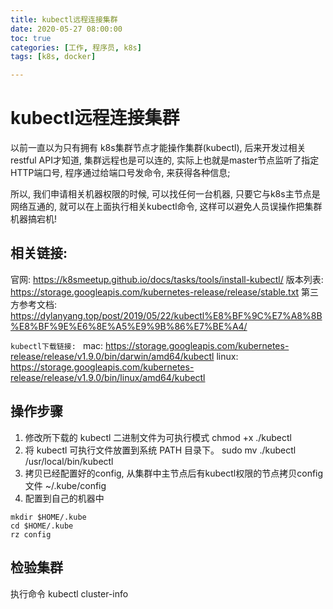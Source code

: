 ```yaml
---
title: kubectl远程连接集群
date: 2020-05-27 08:00:00
toc: true
categories: [工作, 程序员, k8s]
tags: [k8s, docker]

---
```



# kubectl远程连接集群
以前一直以为只有拥有 k8s集群节点才能操作集群(kubectl), 后来开发过相关restful API才知道, 集群远程也是可以连的, 实际上也就是master节点监听了指定HTTP端口号, 程序通过给端口号发命令, 来获得各种信息;

所以, 我们申请相关机器权限的时候, 可以找任何一台机器, 只要它与k8s主节点是网络互通的, 就可以在上面执行相关kubectl命令, 这样可以避免人员误操作把集群机器搞宕机!

## 相关链接: 
官网: https://k8smeetup.github.io/docs/tasks/tools/install-kubectl/
版本列表: https://storage.googleapis.com/kubernetes-release/release/stable.txt
第三方参考文档: https://dylanyang.top/post/2019/05/22/kubectl%E8%BF%9C%E7%A8%8B%E8%BF%9E%E6%8E%A5%E9%9B%86%E7%BE%A4/

`kubectl下载链接: `
mac: https://storage.googleapis.com/kubernetes-release/release/v1.9.0/bin/darwin/amd64/kubectl
linux: https://storage.googleapis.com/kubernetes-release/release/v1.9.0/bin/linux/amd64/kubectl


## 操作步骤
1. 修改所下载的 kubectl 二进制文件为可执行模式
chmod +x ./kubectl
2. 将 kubectl 可执行文件放置到系统 PATH 目录下。
sudo mv ./kubectl /usr/local/bin/kubectl
3. 拷贝已经配置好的config, 从集群中主节点后有kubectl权限的节点拷贝config文件
~/.kube/config
4. 配置到自己的机器中

```
mkdir $HOME/.kube
cd $HOME/.kube
rz config
```

## 检验集群
执行命令
kubectl cluster-info

